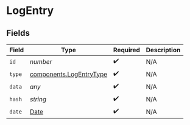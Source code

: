 # LogEntry


## Fields

| Field                                                                                         | Type                                                                                          | Required                                                                                      | Description                                                                                   |
| --------------------------------------------------------------------------------------------- | --------------------------------------------------------------------------------------------- | --------------------------------------------------------------------------------------------- | --------------------------------------------------------------------------------------------- |
| `id`                                                                                          | *number*                                                                                      | :heavy_check_mark:                                                                            | N/A                                                                                           |
| `type`                                                                                        | [components.LogEntryType](../../models/components/logentrytype.md)                            | :heavy_check_mark:                                                                            | N/A                                                                                           |
| `data`                                                                                        | *any*                                                                                         | :heavy_check_mark:                                                                            | N/A                                                                                           |
| `hash`                                                                                        | *string*                                                                                      | :heavy_check_mark:                                                                            | N/A                                                                                           |
| `date`                                                                                        | [Date](https://developer.mozilla.org/en-US/docs/Web/JavaScript/Reference/Global_Objects/Date) | :heavy_check_mark:                                                                            | N/A                                                                                           |